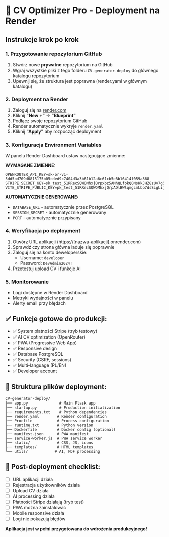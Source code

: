 
# 🚀 CV Optimizer Pro - Deployment na Render

## Instrukcje krok po krok

### 1. Przygotowanie repozytorium GitHub
1. Stwórz nowe **prywatne** repozytorium na GitHub
2. Wgraj wszystkie pliki z tego folderu `CV-generator-deploy` do głównego katalogu repozytorium
3. Upewnij się, że struktura jest poprawna (render.yaml w głównym katalogu)

### 2. Deployment na Render
1. Zaloguj się na [render.com](https://render.com)
2. Kliknij **"New +"** → **"Blueprint"**
3. Podłącz swoje repozytorium GitHub
4. Render automatycznie wykryje `render.yaml`
5. Kliknij **"Apply"** aby rozpocząć deployment

### 3. Konfiguracja Environment Variables
W panelu Render Dashboard ustaw następujące zmienne:

**WYMAGANE ZMIENNE:**
```
OPENROUTER_API_KEY=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
STRIPE_SECRET_KEY=sk_test_51RRecSQWOMhxjQrpxbz5AMhQLfokQ0NsKkJHZ8zUv7g58NGnMdqGwa68j0rKCeFBFQiDGjZk91NnPgr8ie3DS44C00vYLw9HQH
VITE_STRIPE_PUBLIC_KEY=pk_test_51RRecSQWOMhxjQrpADlBWlqmgLmLbp7dsSigLijG1Vmr5BbmErqcpbJhfEMfc9hh7nINu51mQfQRcBsdMES5u9cg00sPaLwry4
```

**AUTOMATYCZNIE GENEROWANE:**
- `DATABASE_URL` - automatycznie przez PostgreSQL
- `SESSION_SECRET` - automatycznie generowany
- `PORT` - automatycznie przypisany

### 4. Weryfikacja po deployment
1. Otwórz URL aplikacji (https://[nazwa-aplikacji].onrender.com)
2. Sprawdź czy strona główna ładuje się poprawnie
3. Zaloguj się na konto deweloperskie:
   - Username: `developer`
   - Password: `DevAdmin2024!`
4. Przetestuj upload CV i funkcje AI

### 5. Monitorowanie
- Logi dostępne w Render Dashboard
- Metryki wydajności w panelu
- Alerty email przy błędach

## ✅ Funkcje gotowe do produkcji:
- ✅ System płatności Stripe (tryb testowy)
- ✅ AI CV optimization (OpenRouter)
- ✅ PWA (Progressive Web App)
- ✅ Responsive design
- ✅ Database PostgreSQL
- ✅ Security (CSRF, sessions)
- ✅ Multi-language (PL/EN)
- ✅ Developer account

## 🔧 Struktura plików deployment:
```
CV-generator-deploy/
├── app.py              # Main Flask app
├── startup.py          # Production initialization
├── requirements.txt    # Python dependencies
├── render.yaml        # Render configuration
├── Procfile           # Process configuration
├── runtime.txt        # Python version
├── Dockerfile         # Docker config (optional)
├── manifest.json      # PWA manifest
├── service-worker.js  # PWA service worker
├── static/            # CSS, JS, icons
├── templates/         # HTML templates
└── utils/            # AI, PDF processing
```

## 🎯 Post-deployment checklist:
- [ ] URL aplikacji działa
- [ ] Rejestracja użytkowników działa
- [ ] Upload CV działa
- [ ] AI processing działa
- [ ] Płatności Stripe działają (tryb test)
- [ ] PWA można zainstalować
- [ ] Mobile responsive działa
- [ ] Logi nie pokazują błędów

**Aplikacja jest w pełni przygotowana do wdrożenia produkcyjnego!**
